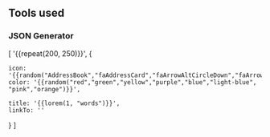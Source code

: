 ## Tools used
### JSON Generator

[
  '{{repeat(200, 250)}}',
  {
  
    icon: '{{random("AddressBook","faAddressCard","faArrowAltCircleDown","faArrowAltCircleLeft","faArrowAltCircleRight","faArrowAltCircleUp","faBell","faBellSlash","faBookmark","faBuilding","faCalendar","faCalendarAlt","faCalendarCheck","faCalendarMinus","faCalendarPlus","faCalendarTimes","faCaretSquareDown","faCaretSquareLeft","faCaretSquareRight","faCaretSquareUp","faChartBar","faCheckCircle","faCheckSquare","faCircle","faClipboard","faClock","faClone","faClosedCaptioning","faComment","faCommentAlt","faComments","faCompass","faCopy","faCopyright","faCreditCard","faDotCircle","faEdit","faEnvelope","faEnvelopeOpen","faEyeSlash","faFile","faFileAlt","faFileArchive","faFileAudio","faFileCode","faFileExcel","faFileImageaddressBook","faAddressCard","faArrowAltCircleDown","faArrowAltCircleLeft","faArrowAltCircleRight","faArrowAltCircleUp","faBell","faBellSlash","faBookmark","faBuilding","faCalendar","faCalendarAlt","faCalendarCheck","faCalendarMinus","faCalendarPlus","faCalendarTimes","faCaretSquareDown","faCaretSquareLeft","faCaretSquareRight","faCaretSquareUp","faChartBar","faCheckCircle","faCheckSquare","faCircle","faClipboard","faClock","faClone","faClosedCaptioning","faComment","faCommentAlt","faComments","faCompass","faCopy","faCopyright","faCreditCard","faDotCircle","faEdit","faEnvelope","faEnvelopeOpen","faEyeSlash","faFile","faFileAlt","faFileArchive","faFileAudio","faFileCode","faFileExcel","faFileImage","faFilePdf","faFilePowerpoint","faFileVideo","faFileWord","faFlag","faFolder","faFolderOpen","faFrown","faFutbol","faGem","faHandLizard","faHandPaper","faHandPeace","faHandPointDown","faHandPointLeft","faHandPointRight","faHandPointUp","faHandPointer","faHandRock","faHandScissors","faHandSpock","faHandshake","faHdd","faHeart","faHospital","faHourglass","faIdBadge","faIdCard","faImage","faImages","faKeyboard","faLemon","faLifeRing","faLightbulb","faListAlt","faMap","faMeh","faMinusSquare","faMoneyBillAlt","faMoon","faNewspaper","faObjectGroup","faObjectUngroup","faPaperPlane","faPauseCircle","faPlayCircle","faPlusSquare","faQuestionCircle","faRegistered","faSave","faShareSquare","faSmile","faSnowflake","faSquare","faStar","faStarHalf","faStickyNote","faStopCircle","faSun","faThumbsDown","faThumbsUp","faTimesCircle","faTrashAlt","faUser","faUserCircle","faWindowClose","faWindowMaximize","faWindowMinimize","faWindowRestore")}}',
    color: '{{random("red","green","yellow","purple","blue","light-blue", "pink","orange")}}',
   
    title: '{{lorem(1, "words")}}',
    linkTo: ''
 
  }
]